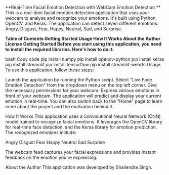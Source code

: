 **Real-Time Facial Emotion Detection with WebCam
Emotion Detection
**
This is a real-time facial emotion detection application that uses your webcam to analyze and recognize your emotions. It's built using Python, OpenCV, and Keras. The application can detect seven different emotions: Angry, Disgust, Fear, Happy, Neutral, Sad, and Surprise.

**Table of Contents
Getting Started
Usage
How It Works
About the Author
License
Getting Started
Before you start using this application, you need to install the required libraries. Here's how to do it:**

bash
Copy code
pip install numpy
pip install opencv-python
pip install keras
pip install streamlit
pip install tensorflow
pip install streamlit-webrtc
Usage
To use this application, follow these steps:

Launch the application by running the Python script.
Select "Live Face Emotion Detection" from the dropdown menu on the top left corner.
Give the necessary permissions for your webcam.
Express various emotions in front of your webcam.
The application will predict and display your current emotion in real-time.
You can also switch back to the "Home" page to learn more about the project and the motivation behind it.

How It Works
This application uses a Convolutional Neural Network (CNN) model trained to recognize facial emotions. It leverages the OpenCV library for real-time face detection, and the Keras library for emotion prediction. The recognized emotions include:

Angry
Disgust
Fear
Happy
Neutral
Sad
Surprise


The webcam feed captures your facial expressions and provides instant feedback on the emotion you're expressing.

About the Author
This application was developed by Shailendra Singh.
